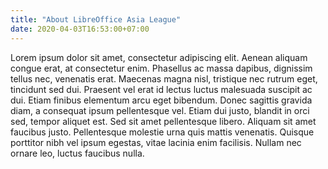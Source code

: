 ```yaml
---
title: "About LibreOffice Asia League"
date: 2020-04-03T16:53:00+07:00
---
```


 Lorem ipsum dolor sit amet, consectetur adipiscing elit. Aenean aliquam congue erat, at consectetur enim. Phasellus ac massa dapibus, dignissim tellus nec, venenatis erat. Maecenas magna nisl, tristique nec rutrum eget, tincidunt sed dui. Praesent vel erat id lectus luctus malesuada suscipit ac dui. Etiam finibus elementum arcu eget bibendum. Donec sagittis gravida diam, a consequat ipsum pellentesque vel. Etiam dui justo, blandit in orci sed, tempor aliquet est. Sed sit amet pellentesque libero. Aliquam sit amet faucibus justo. Pellentesque molestie urna quis mattis venenatis. Quisque porttitor nibh vel ipsum egestas, vitae lacinia enim facilisis. Nullam nec ornare leo, luctus faucibus nulla.
